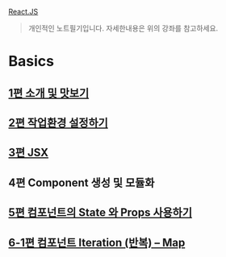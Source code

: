 [React.JS](https://velopert.com/reactjs-tutorials)
> 개인적인 노트필기입니다. 자세한내용은 위의 강좌를 참고하세요.

# Basics

## [1편 소개 및 맛보기](./notes/basics/1.md)
## [2편 작업환경 설정하기](./notes/basics/2.md)
## [3편 JSX](./notes/basics/3.md)
## 4편 Component 생성 및 모듈화
## [5편 컴포넌트의 State 와 Props 사용하기](./notes/basics/5.md)
## [6-1편 컴포넌트 Iteration (반복) – Map](./notes/basics/6.1.md)
